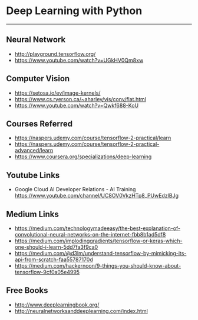 # Deep Learning with Python
<!--![deeplearning](images/deeplearn.jpeg)-->

___

## Neural Network
- http://playground.tensorflow.org/
- https://www.youtube.com/watch?v=UGkHV0Qm8xw

## Computer Vision
- https://setosa.io/ev/image-kernels/
- https://www.cs.ryerson.ca/~aharley/vis/conv/flat.html
- https://www.youtube.com/watch?v=Qwkf688-KoU

## Courses Referred
- https://naspers.udemy.com/course/tensorflow-2-practical/learn
- https://naspers.udemy.com/course/tensorflow-2-practical-advanced/learn
- https://www.coursera.org/specializations/deep-learning

## Youtube Links
- Google Cloud AI Developer Relations - AI Training
  https://www.youtube.com/channel/UC8OV0VkzHTp8_PUwEdzlBJg

## Medium Links
- https://medium.com/technologymadeeasy/the-best-explanation-of-convolutional-neural-networks-on-the-internet-fbb8b1ad5df8
- https://medium.com/implodinggradients/tensorflow-or-keras-which-one-should-i-learn-5dd7fa3f9ca0
- https://medium.com/@d3lm/understand-tensorflow-by-mimicking-its-api-from-scratch-faa55787170d
- https://medium.com/hackernoon/9-things-you-should-know-about-tensorflow-9cf0a05e4995

## Free Books
- http://www.deeplearningbook.org/
- http://neuralnetworksanddeeplearning.com/index.html

